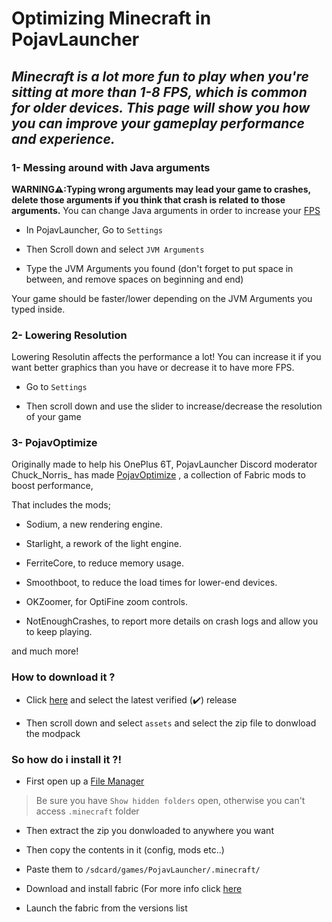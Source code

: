 # Optimizing Minecraft in PojavLauncher

## *Minecraft is a lot more fun to play when you're sitting at more than 1-8 FPS, which is common for older devices. This page will show you how you can improve your gameplay performance and experience.*

### 1- Messing around with Java arguments

**WARNING⚠️:Typing wrong arguments may lead your game to crashes, delete those arguments if you think that crash is related to those arguments.**
You can change Java arguments in order to increase your [FPS](https://en.wikipedia.org/wiki/Frame_rate)

* In PojavLauncher, Go to `Settings`

* Then Scroll down and select `JVM Arguments`

* Type the JVM Arguments you found (don't forget to put space in between, and remove spaces on beginning and end)

Your game should be faster/lower depending on the JVM Arguments you typed inside.

### 2- Lowering Resolution

Lowering Resolutin affects the performance a lot! You can increase it if you want better graphics than you have or decrease it to have more FPS.

* Go to `Settings`

* Then scroll down and use the slider to increase/decrease the resolution of your game

### 3- PojavOptimize

Originally made to help his OnePlus 6T, PojavLauncher Discord moderator Chuck_Norris_ has made [PojavOptimize](https://github.com/PojavLauncherTeam/PojavOptimize) , a collection of Fabric mods to boost performance,

That includes the mods;

- Sodium, a new rendering engine.

- Starlight, a rework of the light engine.

- FerriteCore, to reduce memory usage.

- Smoothboot, to reduce the load times for lower-end devices.

- OKZoomer, for OptiFine zoom controls.

- NotEnoughCrashes, to report more details on crash logs and allow you to keep playing.

and much more!

### How to download it ?

* Click [here](https://github.com/PojavLauncherTeam/PojavOptimize/releases) and select the latest verified (✔️) release

* Then scroll down and select `assets` and select the zip file to donwload the modpack

### So how do i install it ?!

* First open up a [File Manager](https://play.google.com/store/search?q=File%20Manager)
> Be sure you have `Show hidden folders` open, otherwise you can't access `.minecraft` folder
* Then extract the zip you donwloaded to anywhere you want

* Then copy the contents in it (config, mods etc..)

* Paste them to `/sdcard/games/PojavLauncher/.minecraft/`

* Download and install fabric (For more info click [here](https://pojavlauncherteam.github.io/android/wiki/going-further/non-vanilla/fabric.html)

* Launch the fabric from the versions list






























